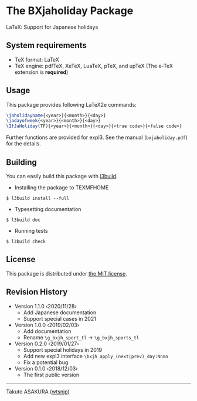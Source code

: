 # The BXjaholiday Package

LaTeX: Support for Japanese holidays

## System requirements

* TeX format: LaTeX
* TeX engine: pdfTeX, XeTeX, LuaTeX, pTeX, and upTeX (The e-TeX extension is **required**)

## Usage

This package provides following LaTeX2e commands:

```tex
\jaholidayname{<year>}{<month>}{<day>}
\jadayofweek{<year>}{<month>}{<day>}
\IfJaHoliday(TF){<year>}{<month>}{<day>}{<true code>}{<false code>}
```

Further functions are provided for expl3. See the manual (`bxjaholiday.pdf`) for the details.

## Building

You can easily build this package with [l3build](https://github.com/latex3/l3build).

* Installing the package to TEXMFHOME

```
$ l3build install --full
```

* Typesetting documentation

```
$ l3build doc
```

* Running tests

```
$ l3build check
```

## License

This package is distributed under [the MIT license](./LICENSE).

## Revision History

* Version 1.1.0  ‹2020/11/28›
  * Add Japanese documentation
  * Support special cases in 2021
* Version 1.0.0  ‹2019/02/03›
  * Add documentation
  * Rename `\g_bxjh_sport_tl` -> `\g_bxjh_sports_tl`
* Version 0.2.0  ‹2019/01/27›
  * Support special holidays in 2019
  * Add new expl3 interface `\bxjh_apply_(next|prev)_day:Nnnn`
  * Fix a potential bug
* Version 0.1.0  ‹2018/12/03›
  * The first public version

---

Takuto ASAKURA ([wtsnjp](https://twitter.com/wtsnjp))
